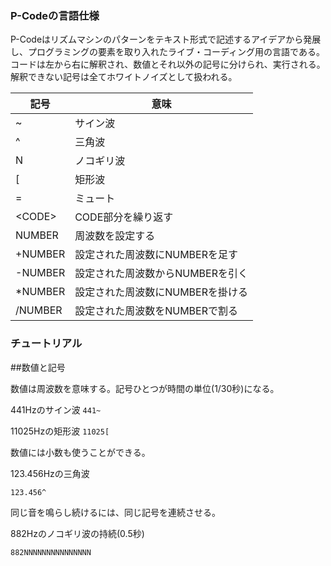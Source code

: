 ### P-Codeの言語仕様

P-Codeはリズムマシンのパターンをテキスト形式で記述するアイデアから発展し、プログラミングの要素を取り入れたライブ・コーディング用の言語である。コードは左から右に解釈され、数値とそれ以外の記号に分けられ、実行される。解釈できない記号は全てホワイトノイズとして扱われる。

| 記号  | 意味 |
| ------------- | ------------- |
| ~ | サイン波  |
| ^ | 三角波|
| N | ノコギリ波  |
| [ | 矩形波 |
| = | ミュート |
| \<CODE\> | CODE部分を繰り返す |
| NUMBER | 周波数を設定する |
| +NUMBER | 設定された周波数にNUMBERを足す |
| -NUMBER | 設定された周波数からNUMBERを引く |
| *NUMBER | 設定された周波数にNUMBERを掛ける |
| /NUMBER | 設定された周波数をNUMBERで割る |

### チュートリアル

##数値と記号

数値は周波数を意味する。記号ひとつが時間の単位(1/30秒)になる。

441Hzのサイン波
`441~`

11025Hzの矩形波
`11025[`

数値には小数も使うことができる。

123.456Hzの三角波

`123.456^`

同じ音を鳴らし続けるには、同じ記号を連続させる。

882Hzのノコギリ波の持続(0.5秒)

`882NNNNNNNNNNNNNNN`
